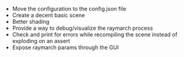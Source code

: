 * Move the configuration to the config.json file
* Create a decent basic scene
* Better shading
* Provide a way to debug/visualize the raymarch process
* Check and print for errors while recompiling the scene instead of exploding on an assert
* Expose raymarch params through the GUI